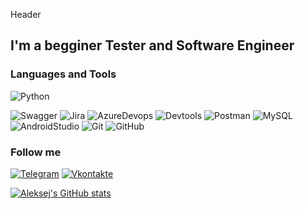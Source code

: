 Header

## I'm a begginer Tester and Software Engineer

### Languages and Tools
![Python](https://img.shields.io/badge/-Python-090909?style=for-the-badge&logo=Python)

![Swagger](https://img.shields.io/badge/-Swagger-090909?style=for-the-badge&logo=Swagger)
![Jira](https://img.shields.io/badge/-Jira-090909?style=for-the-badge&logo=Jira&logoColor=0053CD)
![AzureDevops](https://img.shields.io/badge/-Azure_Devops-090909?style=for-the-badge&logo=AzureDevops&logoColor=0078D7)
![Devtools](https://img.shields.io/badge/-Devtools-090909?style=for-the-badge&logo=GoogleChrome)
![Postman](https://img.shields.io/badge/-Postman-090909?style=for-the-badge&logo=Postman)
![MySQL](https://img.shields.io/badge/-MySQL-090909?style=for-the-badge&logo=MySQL)
![AndroidStudio](https://img.shields.io/badge/-Android_Studio-090909?style=for-the-badge&logo=AndroidStudio)
![Git](https://img.shields.io/badge/-Git-090909?style=for-the-badge&logo=Git)
![GitHub](https://img.shields.io/badge/-GitHub-090909?style=for-the-badge&logo=GitHub)
<!-- ![Parawise](https://img.shields.io/badge/-Parawise-090909?style=for-the-badge&logo=Parawise) -->
<!-- ![Qase](https://img.shields.io/badge/-Qase-090909?style=for-the-badge&logo=Qase) -->
<!-- ![Testit](https://img.shields.io/badge/-Testit-090909?style=for-the-badge&logo=Testit) -->
<!-- ![Youtrack](https://img.shields.io/badge/-Youtrack-090909?style=for-the-badge&logo=Youtrack) -->
<!-- ![SoapUI](https://img.shields.io/badge/-SoapUI-090909?style=for-the-badge&logo=SoapUI) -->
<!-- ![CharlesProxy](https://img.shields.io/badge/-Charles_Proxy-090909?style=for-the-badge&logo=CharlesProxy) -->
<!-- ![Fiddler](https://img.shields.io/badge/-Fiddler-090909?style=for-the-badge&logo=Fiddler) -->

### Follow me
[![Telegram](https://img.shields.io/badge/-Telegram-090909?style=for-the-badge&logo=Telegram)](https://t.me/Push_1UP)
[![Vkontakte](https://img.shields.io/badge/-Vkontakte-090909?style=for-the-badge&logo=Vk&logoColor=4F7DB3)](https://vk.com/push_1up)

[![Aleksej's GitHub stats](https://github-readme-stats.vercel.app/api?username=Push-1UP2&show_icons=true)](https://github.com/anuraghazra/github-readme-stats)
